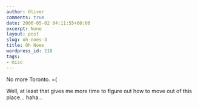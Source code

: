 ```yaml
---
author: Oliver
comments: true
date: 2006-05-02 04:11:55+00:00
excerpt: None
layout: post
slug: oh-noes-3
title: Oh Noes
wordpress_id: 218
tags:
- misc
---
```


No more Toronto. =(

Well, at least that gives me more time to figure out how to move out of this place... haha...